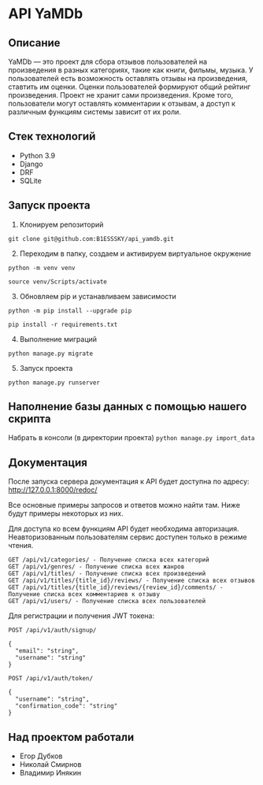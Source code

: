 # API YaMDb
## Описание
YaMDb — это проект для сбора отзывов пользователей на произведения в разных категориях, такие как книги, фильмы, музыка. У пользователей есть возможность оставлять отзывы на произведения, ставтить им оценки.  Оценки пользователей формируют общий рейтинг произведения.
Проект не хранит сами произведения.
Кроме того, пользователи могут оставлять комментарии к отзывам, а доступ к различным функциям системы зависит от их роли.

## Стек технологий
- Python 3.9
- Django
- DRF
- SQLite

## Запуск проекта
1. Клонируем репозиторий  
```  
git clone git@github.com:B1ESSSKY/api_yamdb.git 
```
2. Переходим в папку, создаем и активируем виртуальное окружение
```  
python -m venv venv
```
```  
source venv/Scripts/activate
```
3. Обновляем pip и устанавливаем зависимости
```  
python -m pip install --upgrade pip
```
```  
pip install -r requirements.txt
```
4. Выполнение миграций
```  
python manage.py migrate
```
5. Запуск проекта
```  
python manage.py runserver
```

## Наполнение базы данных с помощью нашего скрипта
Набрать в консоли (в директории проекта) ```python manage.py import_data```

## Документация
После запуска сервера документация к API будет доступна по адресу: http://127.0.0.1:8000/redoc/

Все основные примеры запросов и ответов можно найти там. Ниже будут примеры некоторых из них.

Для доступа ко всем функциям API будет необходима авторизация. Неавторизованным пользователям сервис доступен только в режиме чтения.
```
GET /api/v1/categories/ - Получение списка всех категорий
GET /api/v1/genres/ - Получение списка всех жанров
GET /api/v1/titles/ - Получение списка всех произведений
GET /api/v1/titles/{title_id}/reviews/ - Получение списка всех отзывов
GET /api/v1/titles/{title_id}/reviews/{review_id}/comments/ - Получение списка всех комментариев к отзыву
GET /api/v1/users/ - Получение списка всех пользователей
```

Для регистрации и получения JWT токена:

```
POST /api/v1/auth/signup/
```

```
{
  "email": "string",
  "username": "string"
}
```

```
POST /api/v1/auth/token/
```

```
{
  "username": "string",
  "confirmation_code": "string"
}
```


## Над проектом работали

- Егор Дубков
- Николай Смирнов
- Владимир Инякин
